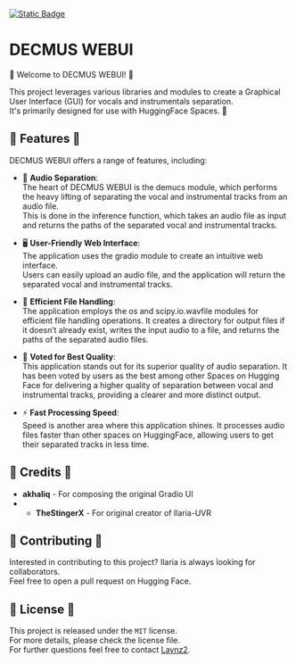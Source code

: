 
[![Static Badge](https://img.shields.io/badge/%F0%9F%A4%97%20Hugging%20Face-Space-s?labelColor=YELLOW&color=FFEA00)](https://huggingface.co/spaces/TheStinger/Ilaria_UVR) 


<p align="center">
  <h1> DECMUS WEBUI </h1>
</p>

🎉 Welcome to DECMUS WEBUI! 🎉  
  
This project leverages various libraries and modules to create a Graphical User Interface (GUI) for vocals and instrumentals separation.  
It's primarily designed for use with HuggingFace Spaces. 🤗   


## 🌟 Features 🌟

DECMUS WEBUI offers a range of features, including:

- 🎤 **Audio Separation**:  
The heart of DECMUS WEBUI is the demucs module, which performs the heavy lifting of separating the vocal and instrumental tracks from an audio file.  
This is done in the inference function, which takes an audio file as input and returns the paths of the separated vocal and instrumental tracks.

- 🖥️ **User-Friendly Web Interface**:  
The application uses the gradio module to create an intuitive web interface.  
Users can easily upload an audio file, and the application will return the separated vocal and instrumental tracks.

- 📂 **Efficient File Handling**:  
The application employs the os and scipy.io.wavfile modules for efficient file handling operations.
It creates a directory for output files if it doesn’t already exist, writes the input audio to a file, and returns the paths of the separated audio files.

- 🥇 **Voted for Best Quality**:  
This application stands out for its superior quality of audio separation.
It has been voted by users as the best among other Spaces on Hugging Face for delivering a higher quality of separation between vocal and instrumental tracks, providing a clearer and more distinct output.

- ⚡ **Fast Processing Speed**:  
Speed is another area where this application shines. It processes audio files faster than other spaces on HuggingFace, allowing users to get their separated tracks in less time.

## 🙏 Credits 🙏

- **akhaliq** - For composing the original Gradio UI
- - **TheStingerX** - For original creator of Ilaria-UVR

## 🤝 Contributing 🤝

Interested in contributing to this project? Ilaria is always looking for collaborators.  
Feel free to open a pull request on Hugging Face.

## 📄 License 📄

This project is released under the `MIT` license.  
For more details, please check the license file.  
For further questions feel free to contact [Laynz2](github.com/laynz28).
